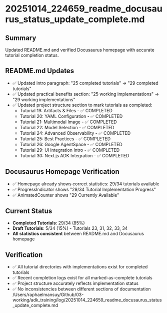 # 20251014_224659_readme_docusaurus_status_update_complete.md

## Summary

Updated README.md and verified Docusaurus homepage with accurate tutorial
completion status.

## README.md Updates

- ✅ Updated intro paragraph: "25 completed tutorials" → "29 completed tutorials"
- ✅ Updated practical benefits section: "25 working implementations" →
  "29 working implementations"
- ✅ Updated project structure section to mark tutorials as completed:
  - Tutorial 19: Artifacts & Files - ✅ COMPLETED
  - Tutorial 20: YAML Configuration - ✅ COMPLETED
  - Tutorial 21: Multimodal Image - ✅ COMPLETED
  - Tutorial 22: Model Selection - ✅ COMPLETED
  - Tutorial 24: Advanced Observability - ✅ COMPLETED
  - Tutorial 25: Best Practices - ✅ COMPLETED
  - Tutorial 26: Google AgentSpace - ✅ COMPLETED
  - Tutorial 29: UI Integration Intro - ✅ COMPLETED
  - Tutorial 30: Next.js ADK Integration - ✅ COMPLETED

## Docusaurus Homepage Verification

- ✅ Homepage already shows correct statistics: 29/34 tutorials available
- ✅ ProgressIndicator shows "29/34 Tutorial Implementation Progress"
- ✅ AnimatedCounter shows "29 Currently Available"

## Current Status

- **Completed Tutorials**: 29/34 (85%)
- **Draft Tutorials**: 5/34 (15%) - Tutorials 23, 31, 32, 33, 34
- **All statistics consistent** between README.md and Docusaurus homepage

## Verification

- ✅ All tutorial directories with implementations exist for completed tutorials
- ✅ Recent completion logs exist for all marked-as-complete tutorials
- ✅ Project structure accurately reflects implementation status
- ✅ No inconsistencies between different sections of documentation</content>
<parameter name="filePath">/Users/raphaelmansuy/Github/03-working/adk_training/log/20251014_224659_readme_docusaurus_status_update_complete.md
